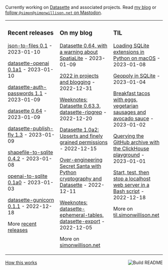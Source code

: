 Currently working on [Datasette](https://datasette.io/) and associated projects. Read [my blog](https://simonwillison.net/) or <a href="https://fedi.simonwillison.net/@simon">follow `@simon@simonwillison.net` on Mastodon</a>.

<table><tr><td valign="top" width="33%">

### Recent releases
<!-- recent_releases starts -->
[json-to-files 0.1](https://github.com/simonw/json-to-files/releases/tag/0.1) - 2023-01-10

[datasette-openai 0.1a1](https://github.com/simonw/datasette-openai/releases/tag/0.1a1) - 2023-01-10

[datasette-auth-passwords 1.1](https://github.com/simonw/datasette-auth-passwords/releases/tag/1.1) - 2023-01-09

[datasette 0.64](https://github.com/simonw/datasette/releases/tag/0.64) - 2023-01-09

[datasette-publish-fly 1.3](https://github.com/simonw/datasette-publish-fly/releases/tag/1.3) - 2023-01-09

[shapefile-to-sqlite 0.4.2](https://github.com/simonw/shapefile-to-sqlite/releases/tag/0.4.2) - 2023-01-08

[openai-to-sqlite 0.1a0](https://github.com/simonw/openai-to-sqlite/releases/tag/0.1a0) - 2023-01-03

[datasette-gunicorn 0.1.1](https://github.com/simonw/datasette-gunicorn/releases/tag/0.1.1) - 2022-12-18
<!-- recent_releases ends -->
More [recent releases](https://github.com/simonw/simonw/blob/main/releases.md)
</td><td valign="top" width="34%">

### On my blog
<!-- blog starts -->
[Datasette 0.64, with a warning about SpatiaLite](http://simonwillison.net/2023/Jan/9/datasette-064/) - 2023-01-09

[2022 in projects and blogging](http://simonwillison.net/2022/Dec/31/2022-in-projects/) - 2022-12-31

[Weeknotes: Datasette 0.63.3, datasette-ripgrep](http://simonwillison.net/2022/Dec/20/weeknotes/) - 2022-12-20

[Datasette 1.0a2: Upserts and finely grained permissions](http://simonwillison.net/2022/Dec/15/datasette-1a2/) - 2022-12-15

[Over-engineering Secret Santa with Python cryptography and Datasette](http://simonwillison.net/2022/Dec/11/over-engineering-secret-santa/) - 2022-12-11

[Weeknotes: datasette-ephemeral-tables, datasette-export](http://simonwillison.net/2022/Dec/5/weeknotes/) - 2022-12-05
<!-- blog ends -->
More on [simonwillison.net](https://simonwillison.net/)
</td><td valign="top" width="33%">

### TIL
<!-- tils starts -->
[Loading SQLite extensions in Python on macOS](https://til.simonwillison.net/sqlite/sqlite-extensions-python-macos) - 2023-01-08

[Geopoly in SQLite](https://til.simonwillison.net/sqlite/geopoly) - 2023-01-04

[Breakfast tacos with eggs, vegetarian sausages and avocado sauce](https://til.simonwillison.net/cooking/breakfast-tacos) - 2023-01-02

[Querying the GitHub archive with the ClickHouse playground](https://til.simonwillison.net/clickhouse/github-explorer) - 2023-01-01

[Start, test, then stop a localhost web server in a Bash script](https://til.simonwillison.net/bash/start-test-then-stop-server) - 2022-12-18
<!-- tils ends -->
More on [til.simonwillison.net](https://til.simonwillison.net/)
</td></tr></table>

<a href="https://github.com/simonw/simonw/actions"><img src="https://github.com/simonw/simonw/workflows/Build%20README/badge.svg" align="right" alt="Build README"></a> <a href="https://simonwillison.net/2020/Jul/10/self-updating-profile-readme/">How this works</a>
